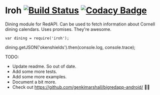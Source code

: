 Iroh [![Build Status](https://travis-ci.org/mrkev/Iroh.svg?branch=master)](https://travis-ci.org/mrkev/Iroh) [![Codacy Badge](https://www.codacy.com/project/badge/f8187d74a6744661b71a66403e81dbd8)](https://www.codacy.com/app/kevin9794/Iroh)
=====

Dining module for RedAPI. Can be used to fetch information about Cornell dining calendars. Uses promises. They're awesome.

    var dining = require('iroh');

dining.getJSON('okenshields').then(console.log, console.trace);


TODO: 
 - Update readme. So out of date.
 - Add some more tests. 
 - Add some more examples.
 - Document a bit more. 
 - Check out https://github.com/genkimarshall/bigredapp-android/ 👍🏽
